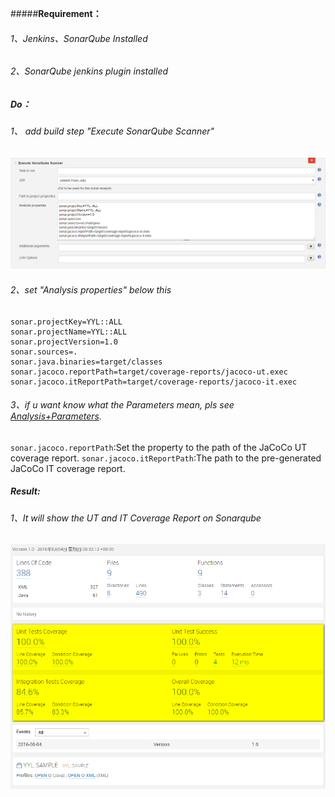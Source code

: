 #####**Requirement：**
###### 1、Jenkins、SonarQube Installed
###### 2、SonarQube jenkins plugin installed

##### **Do：**
###### 1、 add build step "Execute SonarQube Scanner"
![add sonarqube scanner step](https://github.com/yanliangyang/Infa/blob/master/image/2016-08-03_151326.png)

###### 2、set "Analysis properties" below this
<pre><code>sonar.projectKey=YYL::ALL
sonar.projectName=YYL::ALL
sonar.projectVersion=1.0
sonar.sources=.
sonar.java.binaries=target/classes
sonar.jacoco.reportPath=target/coverage-reports/jacoco-ut.exec
sonar.jacoco.itReportPath=target/coverage-reports/jacoco-it.exec
</code></pre>

###### *3、if u want know what the Parameters mean, pls see* [Analysis+Parameters](http://docs.sonarqube.org/display/SONAR/Analysis+Parameters "Analysis+Parameters").
`sonar.jacoco.reportPath`:Set the property to the path of the JaCoCo UT coverage report.
`sonar.jacoco.itReportPath`:The path to the pre-generated JaCoCo IT coverage report.

##### **Result:**
###### 1、It will show the UT and IT Coverage Report on Sonarqube
![sonarqube show ut and it coverage report](https://github.com/yanliangyang/Infa/blob/master/image/2016-08-05_155733.png) 